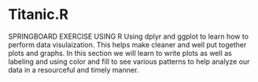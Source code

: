 # Titanic.R
SPRINGBOARD EXERCISE USING R
Using dplyr and ggplot to learn how to perform data visulaization. This helps make cleaner and well put together plots and graphs. In this section we will learn to write plots as well as labeling and using color and fill to see various patterns to help analyze our data in a resourceful and timely manner.
